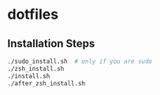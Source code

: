 # dotfiles

## Installation Steps

```sh
./sudo_install.sh  # only if you are sudo
./zsh_install.sh
./install.sh
./after_zsh_install.sh
```
